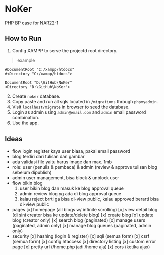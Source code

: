 # NoKer

PHP BP case for NAR22-1

## How to Run

1. Config XAMPP to serve the projectd root directory.

> example

```
#DocumentRoot "C:/xampp/htdocs"
#<Directory "C:/xampp/htdocs">

DocumentRoot "D:\GitHub\NoKer"
<Directory "D:\GitHub\NoKer">
```

2. Create `noker` database.
3. Copy paste and run all sqls located in `/migrations` through `phpmyadmin`.
4. Visit `localhost/migrate` in browser to seed the database.
5. Login as admin using `admin@email.com` and `admin` email password combination.
6. Use the app.

## Ideas

- flow login register kaya user biasa, pakai email password
- blog terdiri dari tulisan dan gambar
- ada validasi file yaitu harus image dan max. 1mb
- role: user (penulis & pembaca) & admin (review & approve tulisan blog sebelum dipublish)
- admin user management, bisa block & unblock user
- flow bikin blog
  1. user bikin blog dan masuk ke blog approval queue
  2. admin review blog yg ada di blog approval queue
  3. kalau reject brrti ga bisa di-view public, kalau approved berarti bisa di-view public
- pages
  [x] homepage (all blogs w/ infinite scrolling)
  [x] view detail blog (di sini creator bisa ke update/delete blog)
  [x] create blog
  [x] update blog (creator only)
  [x] search blog (paginated)
  [x] manage users (paginated, admin only)
  [x] manage blog queues (paginated, admin only)
- security
  [x] hashing (login & register)
  [x] sqli (semua form)
  [x] csrf (semua form)
  [x] config htaccess
  [x] directory listing
  [x] custom error page
  [x] pretty url (/home.php jadi /home aja)
  [x] cors (ketika ajax)
